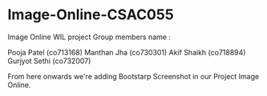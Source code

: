# Image-Online-CSAC055
Image Online WIL project
Group members name : 

Pooja Patel (co713168)
Manthan Jha (co730301)
Akif Shaikh (co718894)
Gurjyot Sethi (co732007)


From here onwards we're adding Bootstarp Screenshot in our Project Image Online.
